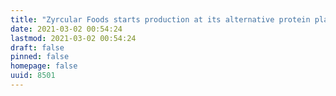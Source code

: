 ```yaml
---
title: "Zyrcular Foods starts production at its alternative protein plant in Seva (Barcelona)"
date: 2021-03-02 00:54:24
lastmod: 2021-03-02 00:54:24
draft: false
pinned: false
homepage: false
uuid: 8501
---
```

